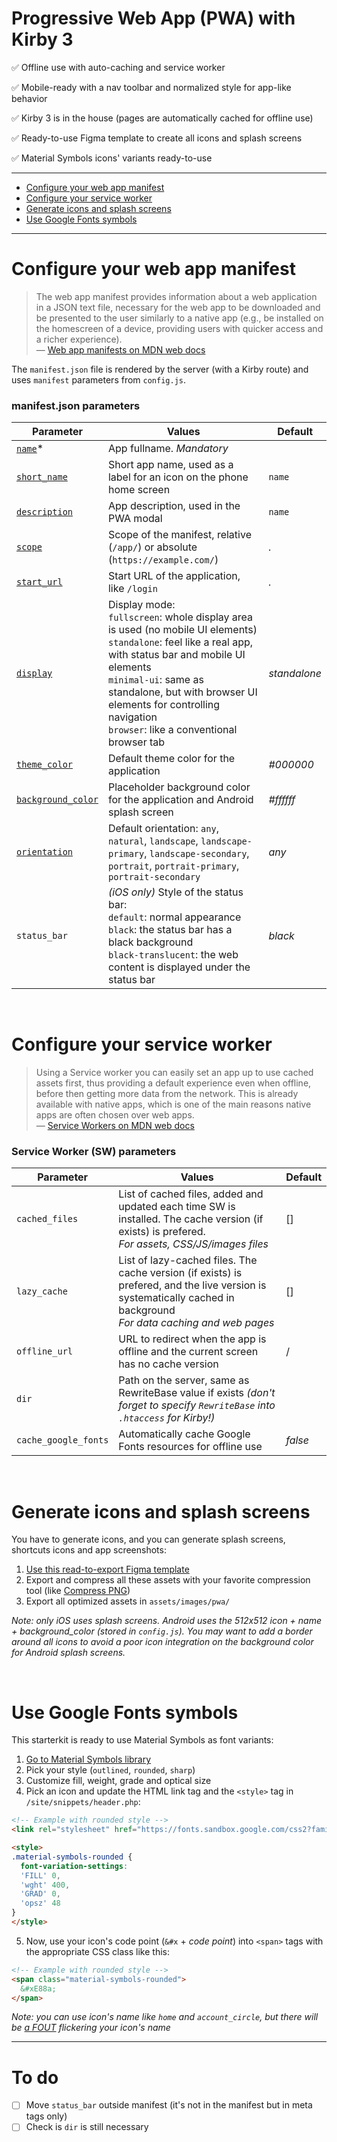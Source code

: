 # Progressive Web App (PWA) with Kirby 3

✅ Offline use with auto-caching and service worker

✅ Mobile-ready with a nav toolbar and normalized style for app-like behavior

✅ Kirby 3 is in the house (pages are automatically cached for offline use)

✅ Ready-to-use Figma template to create all icons and splash screens

✅ Material Symbols icons' variants ready-to-use

-----

- [Configure your web app manifest](#configure-your-web-app-manifest)
- [Configure your service worker](#configure-your-service-worker)
- [Generate icons and splash screens](#generate-icons-and-splash-screens)
- [Use Google Fonts symbols](#use-google-fonts-symbols)

-----

# Configure your web app manifest

> The web app manifest provides information about a web application in a JSON text file, necessary for the web app to be downloaded and be presented to the user similarly to a native app (e.g., be installed on the homescreen of a device, providing users with quicker access and a richer experience).<br>
— [Web app manifests on MDN web docs](https://developer.mozilla.org/en-US/docs/Web/Manifest)

The `manifest.json` file is rendered by the server (with a Kirby route) and uses `manifest` parameters from `config.js`.

### manifest.json parameters

| Parameter | Values | Default |
| --- | --- | --- |
| [`name`](https://developer.mozilla.org/en-US/docs/Web/Manifest/name)* | App fullname. *Mandatory* |  |
| [`short_name`](https://developer.mozilla.org/en-US/docs/Web/Manifest/short_name) | Short app name, used as a label for an icon on the phone home screen | `name` |
| [`description`](https://developer.mozilla.org/en-US/docs/Web/Manifest/description) | App description, used in the PWA modal | `name` |
| [`scope`](https://developer.mozilla.org/en-US/docs/Web/Manifest/scope) | Scope of the manifest, relative (`/app/`) or absolute (`https://example.com/`) | *.* |
| [`start_url`](https://developer.mozilla.org/en-US/docs/Web/Manifest/start_url) | Start URL of the application, like `/login` | *.* |
| [`display`](https://developer.mozilla.org/en-US/docs/Web/Manifest/display) | Display mode:<br>`fullscreen`: whole display area is used (no mobile UI elements)<br>`standalone`: feel like a real app, with status bar and mobile UI elements<br>`minimal-ui`: same as standalone, but with browser UI elements for controlling navigation<br>`browser`: like a conventional browser tab | *standalone* |
| [`theme_color`](https://developer.mozilla.org/en-US/docs/Web/Manifest/theme_color) | Default theme color for the application | *#000000* |
| [`background_color`](https://developer.mozilla.org/en-US/docs/Web/Manifest/background_color) | Placeholder background color for the application and Android splash screen | *#ffffff* |
| [`orientation`](https://developer.mozilla.org/en-US/docs/Web/Manifest/orientation) | Default orientation: `any`, `natural`, `landscape`, `landscape-primary`, `landscape-secondary`, `portrait`, `portrait-primary`, `portrait-secondary` | *any* |
| `status_bar` | *(iOS only)* Style of the status bar:<br>`default`: normal appearance<br>`black`: the status bar has a black background<br>`black-translucent`: the web content is displayed under the status bar | *black* |

<br>

# Configure your service worker

> Using a Service worker you can easily set an app up to use cached assets first, thus providing a default experience even when offline, before then getting more data from the network. This is already available with native apps, which is one of the main reasons native apps are often chosen over web apps.<br>
— [Service Workers on MDN web docs](https://developer.mozilla.org/en-US/docs/Web/API/Service_Worker_API/Using_Service_Workers)

### Service Worker (SW) parameters

| Parameter | Values | Default |
| --- | --- | --- |
| `cached_files` | List of cached files, added and updated each time SW is installed. The cache version (if exists) is prefered.<br>*For assets, CSS/JS/images files* | [] |
| `lazy_cache` | List of lazy-cached files. The cache version (if exists) is prefered, and the live version is systematically cached in background<br>*For data caching and web pages* | [] |
| `offline_url` | URL to redirect when the app is offline and the current screen has no cache version | / |
| `dir` | Path on the server, same as RewriteBase value if exists *(don't forget to specify `RewriteBase` into `.htaccess` for Kirby!)* | |
| `cache_google_fonts` | Automatically cache Google Fonts resources for offline use | *false* |

<br>

# Generate icons and splash screens

You have to generate icons, and you can generate splash screens, shortcuts icons and app screenshots:

1. [Use this read-to-export Figma template](https://www.figma.com/file/HlusyUZh1con2oBd0fSvnN/sk-pwa-kirby?node-id=0%3A1)
2. Export and compress all these assets with your favorite compression tool (like [Compress PNG](https://compresspng.com/fr/))
3. Export all optimized assets in `assets/images/pwa/`

*Note: only iOS uses splash screens. Android uses the 512x512 icon + name + background_color (stored in `config.js`). You may want to add a border around all icons to avoid a poor icon integration on the background color for Android splash screens.*

<br>

# Use Google Fonts symbols
This starterkit is ready to use Material Symbols as font variants:

1. [Go to Material Symbols library](https://fonts.google.com/icons?icon.style=Rounded&icon.set=Material+Symbols)
2. Pick your style (`outlined`, `rounded`, `sharp`)
3. Customize fill, weight, grade and optical size
4. Pick an icon and update the HTML link tag and the `<style>` tag in `/site/snippets/header.php`:

```html
<!-- Example with rounded style -->
<link rel="stylesheet" href="https://fonts.sandbox.google.com/css2?family=Material+Symbols+Rounded:opsz,wght,FILL,GRAD@20..48,100..700,0..1,-50..200" />

<style>
.material-symbols-rounded {
  font-variation-settings:
  'FILL' 0,
  'wght' 400,
  'GRAD' 0,
  'opsz' 48
}
</style>
```
5. Now, use your icon's code point (`&#x` + *code point*) into `<span>` tags with the appropriate CSS class like this:
```html
<!-- Example with rounded style -->
<span class="material-symbols-rounded">
  &#xE88a;
</span>
```
*Note: you can use icon's name like `home` and `account_circle`, but there will be [a FOUT](https://css-tricks.com/fout-foit-foft/) flickering your icon's name*


-----


# To do

- [ ] Move `status_bar` outside manifest (it's not in the manifest but in meta tags only)
- [ ] Check is `dir` is still necessary
